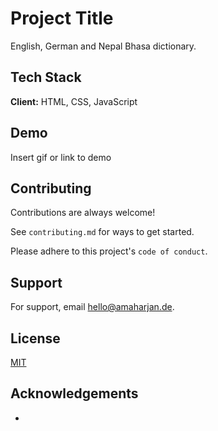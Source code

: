 
# Project Title

English, German and Nepal Bhasa dictionary.


## Tech Stack

**Client:** HTML, CSS, JavaScript


## Demo

Insert gif or link to demo


## Contributing

Contributions are always welcome!

See `contributing.md` for ways to get started.

Please adhere to this project's `code of conduct`.


## Support

For support, email hello@amaharjan.de.


## License

[MIT](#)


## Acknowledgements

 - [](#)

